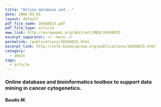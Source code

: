```yaml
---
title: "Online database and..."
date: 2006-03-01
layout: default
pdf_file_name: 16568815.pdf
pdf_file_type: article
www_link: http://europepmc.org/abstract/MED/16568815
excerpt_separator: <!--more-->
permalink: /publications/16568815.html
excerpt_link: http://info.baudisgroup.org/publications/16568815.html
category:
  - about
tags:
  - article
---
```


### Online database and bioinformatics toolbox to support data mining in cancer cytogenetics.
#### Baudis M.
